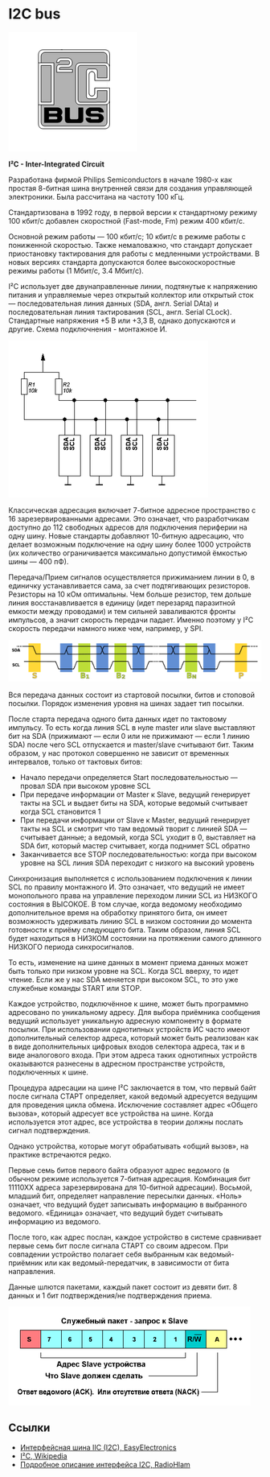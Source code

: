 # I2C bus

![I2C logo](./_img/i2c_logo.png)

**I²C - Inter-Integrated Circuit**

Разработана фирмой Philips Semiconductors в начале 1980-х как простая 8-битная шина внутренней связи для создания управляющей электроники. Была рассчитана на частоту 100 кГц.

Стандартизована в 1992 году, в первой версии к стандартному режиму 100 кбит/с добавлен скоростной (Fast-mode, Fm) режим 400 кбит/с.

Основной режим работы — 100 кбит/с; 10 кбит/с в режиме работы с пониженной скоростью. Также немаловажно, что стандарт допускает приостановку тактирования для работы с медленными устройствами. В новых версиях стандарта допускаются более высокоскоростные режимы работы (1 Мбит/с, 3.4 Мбит/c).

I²C использует две двунаправленные линии, подтянутые к напряжению питания и управляемые через открытый коллектор или открытый сток — последовательная линия данных (SDA, англ. Serial DAta) и последовательная линия тактирования (SCL, англ. Serial CLock). Стандартные напряжения +5 В или +3,3 В, однако допускаются и другие. Схема подключнения - монтажное И.

![I2C typical setup](./_img/i2c_typical_setup.png)

Классическая адресация включает 7-битное адресное пространство с 16 зарезервированными адресами. Это означает, что разработчикам доступно до 112 свободных адресов для подключения периферии на одну шину. Новые стандарты добавляют 10-битную адресацию, что делает возможным подключение на одну шину более 1000 устройств (их количество ограничивается максимально допустимой ёмкостью шины — 400 пФ).

Передача/Прием сигналов осуществляется прижиманием линии в 0, в единичку устанавливается сама, за счет подтягивающих резисторов. Резисторы на 10 кОм оптимальны. Чем больше резистор, тем дольше линия восстанавливается в единицу (идет перезаряд паразитной емкости между проводами) и тем сильней заваливаются фронты импульсов, а значит скорость передачи падает. Именно поэтому у I²C скорость передачи намного ниже чем, например, у SPI.

![I2C data transmission diagram](./_img/i2c_data_transmission_diagram.png)

Вся передача данных состоит из стартовой посылки, битов и стоповой посылки. Порядок изменения уровня на шинах задает тип посылки.

После старта передача одного бита данных идет по тактовому импульсу. То есть когда линия SCL в нуле master или slave выставляют бит на SDA (прижимают — если 0 или не прижимают — если 1 линию SDA) после чего SCL отпускается и master/slave считывают бит. Таким образом, у нас протокол совершенно не зависит от временных интервалов, только от тактовых битов:

* Начало передачи определяется Start последовательностью — провал SDA при высоком уровне SCL
* При передаче информации от Master к Slave, ведущий генерирует такты на SCL и выдает биты на SDA, которые ведомый считывает когда SCL становится 1
* При передачи информации от Slave к Master, ведущий генерирует такты на SCL и смотрит что там ведомый творит с линией SDA — считывает данные; а ведомый, когда SCL уходит в 0, выставляет на SDA бит, который мастер считывает, когда поднимет SCL обратно
* Заканчивается все STOP последовательностью: когда при высоком уровне на SCL линия SDA переходит с низкого на высокий уровень

Синхронизация выполняется с использованием подключения к линии SCL по правилу монтажного И. Это означает, что ведущий не имеет монопольного права на управление переходом линии SCL из НИЗКОГО состояния в ВЫСОКОЕ. В том случае, когда ведомому необходимо дополнительное время на обработку принятого бита, он имеет возможность удерживать линию SCL в низком состоянии до момента готовности к приёму следующего бита. Таким образом, линия SCL будет находиться в НИЗКОМ состоянии на протяжении самого длинного НИЗКОГО периода синхросигналов.

То есть, изменение на шине данных в момент приема данных может быть только при низком уровне на SCL. Когда SCL вверху, то идет чтение. Если же у нас SDA меняется при высоком SCL, то это уже служебные команды START или STOP.

Каждое устройство, подключённое к шине, может быть программно адресовано по уникальному адресу. Для выбора приёмника сообщения ведущий использует уникальную адресную компоненту в формате посылки. При использовании однотипных устройств ИС часто имеют дополнительный селектор адреса, который может быть реализован как в виде дополнительных цифровых входов селектора адреса, так и в виде аналогового входа. При этом адреса таких однотипных устройств оказываются разнесены в адресном пространстве устройств, подключенных к шине.

Процедура адресации на шине I²C заключается в том, что первый байт после сигнала СТАРТ определяет, какой ведомый адресуется ведущим для проведения цикла обмена. Исключение составляет адрес «Общего вызова», который адресует все устройства на шине. Когда используется этот адрес, все устройства в теории должны послать сигнал подтверждения. 

Однако устройства, которые могут обрабатывать «общий вызов», на практике встречаются редко.

Первые семь битов первого байта образуют адрес ведомого (в обычном режиме используется 7-битная адресация. Комбинация бит 11110ХХ адреса зарезервирована для 10-битной адресации). Восьмой, младший бит, определяет направление пересылки данных. «Ноль» означает, что ведущий будет записывать информацию в выбранного ведомого. «Единица» означает, что ведущий будет считывать информацию из ведомого.

После того, как адрес послан, каждое устройство в системе сравнивает первые семь бит после сигнала СТАРТ со своим адресом. При совпадении устройство полагает себя выбранным как ведомый-приёмник или как ведомый-передатчик, в зависимости от бита направления.

Данные шлются пакетами, каждый пакет состоит из девяти бит. 8 данных и 1 бит подтверждения/не подтверждения приема.

![I2C control request](./_img/i2c_control_request.png)

## Ссылки

* [Интерфейсная шина IIC (I2C), EasyElectronics](http://easyelectronics.ru/interface-bus-iic-i2c.html)
* [I²C, Wikipedia](https://ru.wikipedia.org/wiki/I%C2%B2C)
* [Подробное описание интерфейса I2C, RadioHlam](https://radiohlam.ru/i2c/)